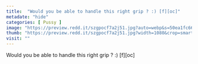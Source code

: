 ```yaml
---
title:  "Would you be able to handle this right grip ? :) [f][oc]"
metadate: "hide"
categories: [ Pussy ]
image: "https://preview.redd.it/szgpocf7a2j51.jpg?auto=webp&s=50ea1fc660b941d2c1d059edda92fb5980f6996e"
thumb: "https://preview.redd.it/szgpocf7a2j51.jpg?width=1080&crop=smart&auto=webp&s=8d9f625e2611272b4ae786066983190d11d5f2a0"
visit: ""
---
```

Would you be able to handle this right grip ? :) [f][oc]
